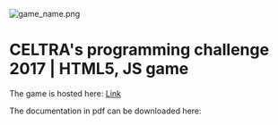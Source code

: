 ![game_name.png](https://bitbucket.org/repo/ngERbAG/images/300376400-game_name.png)

# CELTRA's programming challenge 2017 | HTML5, JS game #

The game is hosted here: [Link](http://celtra.domus-properties.com)

The documentation in pdf can be downloaded here: